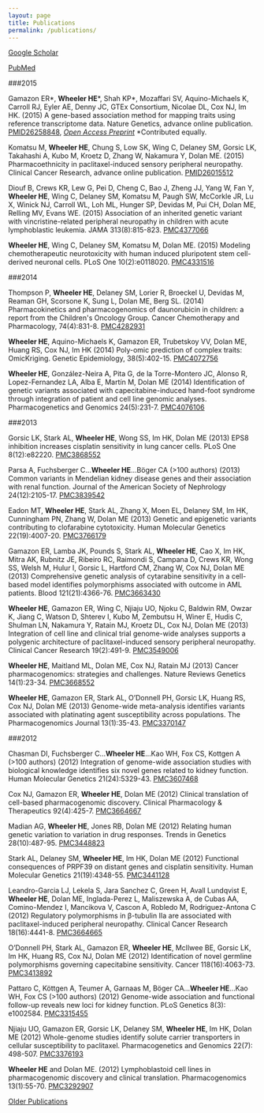 ```yaml
---
layout: page
title: Publications
permalink: /publications/
---
```


<a href="https://scholar.google.com/citations?user=UwY8GxwAAAAJ&hl=en">Google Scholar</a>

<a href="http://www.ncbi.nlm.nih.gov/pubmed/?term=Wheeler+HE%5BAuthor%5D">PubMed</a>

###2015

Gamazon ER\*, <b>Wheeler HE</b>\*, Shah KP\*, Mozaffari SV, Aquino-Michaels K, Carroll RJ, Eyler AE, Denny JC, GTEx Consortium, Nicolae DL, Cox NJ, Im HK. (2015) A gene-based association method for mapping traits using reference transcriptome data. Nature Genetics, advance online publication. <a href="http://www.ncbi.nlm.nih.gov/pubmed/26258848">PMID26258848</a>, <a href="http://biorxiv.org/content/early/2015/06/17/020164"><i>Open Access Preprint</i></a>
\*Contributed equally.

Komatsu M, <b>Wheeler HE</b>, Chung S, Low SK, Wing C, Delaney SM, Gorsic LK, Takahashi A, Kubo M, Kroetz D, Zhang W, Nakamura Y, Dolan ME. (2015) Pharmacoethnicity in paclitaxel-induced sensory peripheral neuropathy. Clinical Cancer Research, advance online publication. <a href="http://www.ncbi.nlm.nih.gov/pubmed/26015512">PMID26015512</a>

Diouf B, Crews KR, Lew G, Pei D, Cheng C, Bao J, Zheng JJ, Yang W, Fan Y, <b>Wheeler HE</b>, Wing C, Delaney SM, Komatsu M, Paugh SW, McCorkle JR, Lu X, Winick NJ, Carroll WL, Loh ML, Hunger SP, Devidas M, Pui CH, Dolan ME, Relling MV, Evans WE. (2015) Association of an inherited genetic variant with vincristine-related peripheral neuropathy in children with acute lymphoblastic leukemia. JAMA 313(8):815-823. <a href="http://www.ncbi.nlm.nih.gov/pubmed/?term=PMC4377066">PMC4377066</a>

<b>Wheeler HE</b>, Wing C, Delaney SM, Komatsu M, Dolan ME. (2015) Modeling chemotherapeutic neurotoxicity with human induced pluripotent stem cell-derived neuronal cells. PLoS One 10(2):e0118020. <a href="http://www.ncbi.nlm.nih.gov/pubmed/?term=PMC4331516">PMC4331516</a>

###2014

Thompson P, <b>Wheeler HE</b>, Delaney SM, Lorier R, Broeckel U, Devidas M, Reaman GH, Scorsone K, Sung L, Dolan ME, Berg SL. (2014) Pharmacokinetics and pharmacogenomics of daunorubicin in children: a report from the Children's Oncology Group. Cancer Chemotherapy and Pharmacology, 74(4):831-8. <a href="http://www.ncbi.nlm.nih.gov/pubmed/?term=PMC4282931">PMC4282931</a>

<b>Wheeler HE</b>, Aquino-Michaels K, Gamazon ER, Trubetskoy VV, Dolan ME, Huang RS, Cox NJ, Im HK (2014) Poly-omic prediction of complex traits: OmicKriging. Genetic Epidemiology, 38(5):402-15. <a href="http://www.ncbi.nlm.nih.gov/pubmed/?term=PMC4072756">PMC4072756</a>

<b>Wheeler HE</b>, González-Neira A, Pita G, de la Torre-Montero JC, Alonso R, Lopez-Fernandez LA, Alba E, Martín M, Dolan ME (2014) Identification of genetic variants associated with capecitabine-induced hand-foot syndrome through integration of patient and cell line genomic analyses. Pharmacogenetics and Genomics 24(5):231-7. <a href="http://www.ncbi.nlm.nih.gov/pubmed/?term=PMC4076106">PMC4076106</a>

###2013

Gorsic LK, Stark AL, <b>Wheeler HE</b>, Wong SS, Im HK, Dolan ME (2013) EPS8 inhibition increases cisplatin sensitivity in lung cancer cells. PLoS One 8(12):e82220. <a href="http://www.ncbi.nlm.nih.gov/pubmed/?term=PMC3868552">PMC3868552</a>

Parsa A, Fuchsberger C…<b>Wheeler HE</b>…Böger CA (>100 authors) (2013) Common variants in Mendelian kidney disease genes and their association with renal function. Journal of the American Society of Nephrology 24(12):2105-17. <a href="http://www.ncbi.nlm.nih.gov/pubmed/?term=PMC3839542">PMC3839542</a>

Eadon MT, <b>Wheeler HE</b>, Stark AL, Zhang X, Moen EL, Delaney SM, Im HK, Cunningham PN, Zhang W, Dolan ME (2013) Genetic and epigenetic variants contributing to clofarabine cytotoxicity. Human Molecular Genetics 22(19):4007-20. <a href="http://www.ncbi.nlm.nih.gov/pubmed/?term=PMC3766179">PMC3766179</a>

Gamazon ER, Lamba JK, Pounds S, Stark AL, <b>Wheeler HE</b>, Cao X, Im HK, Mitra AK, Rubnitz JE, Ribeiro RC, Raimondi S, Campana D, Crews KR, Wong SS, Welsh M, Hulur I, Gorsic L, Hartford CM, Zhang W, Cox NJ, Dolan ME (2013) Comprehensive genetic analysis of cytarabine sensitivity in a cell-based model identifies polymorphisms associated with outcome in AML patients. Blood 121(21):4366-76. <a href="http://www.ncbi.nlm.nih.gov/pubmed/?term=PMC3663430">PMC3663430</a>

<b>Wheeler HE</b>, Gamazon ER, Wing C, Njiaju UO, Njoku C, Baldwin RM, Owzar K, Jiang C, Watson D, Shterev I, Kubo M, Zembutsu H, Winer E, Hudis C, Shulman LN, Nakamura Y, Ratain MJ, Kroetz DL, Cox NJ, Dolan ME (2013) Integration of cell line and clinical trial genome-wide analyses supports a polygenic architecture of paclitaxel-induced sensory peripheral neuropathy. Clinical Cancer Research 19(2):491-9. <a href="http://www.ncbi.nlm.nih.gov/pubmed/?term=PMC3549006">PMC3549006</a>

<b>Wheeler HE</b>, Maitland ML, Dolan ME, Cox NJ, Ratain MJ (2013) Cancer pharmacogenomics: strategies and challenges. Nature Reviews Genetics 14(1):23-34. <a href="http://www.ncbi.nlm.nih.gov/pubmed/?term=PMC3668552">PMC3668552</a>

<b>Wheeler HE</b>, Gamazon ER, Stark AL, O’Donnell PH, Gorsic LK, Huang RS, Cox NJ, Dolan ME (2013) Genome-wide meta-analysis identifies variants associated with platinating agent susceptibility across populations. The Pharmacogenomics Journal 13(1):35-43. <a href="http://www.ncbi.nlm.nih.gov/pubmed/?term=PMC3370147">PMC3370147</a>

###2012

Chasman DI, Fuchsberger C…<b>Wheeler HE</b>…Kao WH, Fox CS, Kottgen A (>100 authors) (2012) Integration of genome-wide association studies with biological knowledge identifies six novel genes related to kidney function. Human Molecular Genetics 21(24):5329-43. <a href="http://www.ncbi.nlm.nih.gov/pubmed/?term=PMC3607468">PMC3607468</a>

Cox NJ, Gamazon ER, <b>Wheeler HE</b>, Dolan ME (2012) Clinical translation of cell-based pharmacogenomic discovery. Clinical Pharmacology & Therapeutics 92(4):425-7. <a href="http://www.ncbi.nlm.nih.gov/pubmed/?term=PMC3664667">PMC3664667</a>

Madian AG, <b>Wheeler HE</b>, Jones RB, Dolan ME (2012) Relating human genetic variation to variation in drug responses. Trends in Genetics 28(10):487-95. <a href="http://www.ncbi.nlm.nih.gov/pubmed/?term=PMC3448823">PMC3448823</a>

Stark AL, Delaney SM, <b>Wheeler HE</b>, Im HK, Dolan ME (2012) Functional consequences of PRPF39 on distant genes and cisplatin sensitivity. Human Molecular Genetics 21(19):4348-55. <a href="http://www.ncbi.nlm.nih.gov/pubmed/?term=PMC3441128">PMC3441128</a>

Leandro-Garcia LJ, Lekela S, Jara Sanchez C, Green H, Avall Lundqvist E, <b>Wheeler HE</b>, Dolan ME, Inglada-Perez L, Maliszewska A, de Cubas AA, Comino-Mendez I, Mancikova V, Cascon A, Robledo M, Rodriguez-Antona C (2012) Regulatory polymorphisms in β-tubulin IIa are associated with paclitaxel-induced peripheral neuropathy. Clinical Cancer Research 18(16):4441-8. <a href="http://www.ncbi.nlm.nih.gov/pubmed/?term=PMC3664665">PMC3664665</a>

O’Donnell PH, Stark AL, Gamazon ER, <b>Wheeler HE</b>, McIlwee BE, Gorsic LK, Im HK, Huang RS, Cox NJ, Dolan ME (2012) Identification of novel germline polymorphisms governing capecitabine sensitivity. Cancer 118(16):4063-73. <a href="http://www.ncbi.nlm.nih.gov/pubmed/?term=PMC3413892">PMC3413892</a>

Pattaro C, Köttgen A, Teumer A, Garnaas M, Böger CA…<b>Wheeler HE</b>…Kao WH, Fox CS (>100 authors) (2012) Genome-wide association and functional follow-up reveals new loci for kidney function. PLoS Genetics 8(3): e1002584. <a href="http://www.ncbi.nlm.nih.gov/pubmed/?term=PMC3315455">PMC3315455</a>

Njiaju UO, Gamazon ER, Gorsic LK, Delaney SM, <b>Wheeler HE</b>, Im HK, Dolan ME (2012) Whole-genome studies identify solute carrier transporters in cellular susceptibility to paclitaxel. Pharmacogenetics and Genomics 22(7): 498-507. <a href="http://www.ncbi.nlm.nih.gov/pubmed/?term=PMC3376193">PMC3376193</a>

<b>Wheeler HE</b> and Dolan ME. (2012) Lymphoblastoid cell lines in pharmacogenomic discovery and clinical translation. Pharmacogenomics 13(1):55-70. <a href="http://www.ncbi.nlm.nih.gov/pubmed/?term=PMC3292907">PMC3292907</a>

<a href="{{ site.baseurl }}/oldpubs">Older Publications</a>
